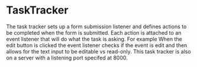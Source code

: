 # TaskTracker

The task tracker sets up a form submission listener and defines actions to be completed when the form is submitted. Each action is attached to an event listener that will do what the task is asking. For example When the edit button is clicked the event listener checks if the event is edit and then allows for the text input to be editable vs read-only. This task tracker is also on a server with a listening port specifed at 8000.

